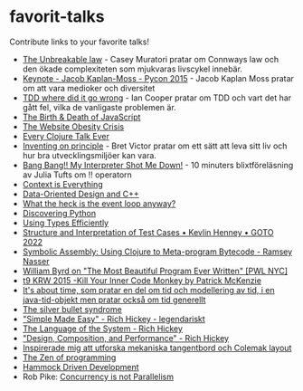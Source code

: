 # favorit-talks
Contribute links to your favorite talks!

* [The Unbreakable law](https://youtu.be/5IUj1EZwpJY) - Casey Muratori pratar om Connways law och den ökade complexiteten som mjukvaras livscykel innebär.
* [Keynote - Jacob Kaplan-Moss - Pycon 2015](https://youtu.be/hIJdFxYlEKE) - Jacob Kaplan Moss pratar om att vara medioker och diversitet
* [TDD where did it go wrong](https://youtu.be/EZ05e7EMOLM) - Ian Cooper pratar om TDD och vart det har gått fel, vilka de vanligaste problemen är.
* [The Birth & Death of JavaScript](https://www.destroyallsoftware.com/talks/the-birth-and-death-of-javascript)
* [The Website Obesity Crisis](https://webdirections.org/blog/the-website-obesity-crisis/)
* [Every Clojure Talk Ever](https://www.youtube.com/watch?v=jlPaby7suOc)
* [Inventing on principle](https://www.youtube.com/watch?v=8QiPFmIMxFc) - Bret Victor pratar om ett sätt att leva sitt liv och hur bra utvecklingsmiljöer kan vara.
* [Bang Bang!! My Interpreter Shot Me Down!](https://www.youtube.com/watch?v=lEx5y9qBow8) - 10 minuters blixtföreläsning av Julia Tufts om !! operatorn
* [Context is Everything](https://vimeo.com/644068002)
* [Data-Oriented Design and C++](https://www.youtube.com/watch?v=rX0ItVEVjHc)
* [What the heck is the event loop anyway?](https://www.youtube.com/watch?v=8aGhZQkoFbQ)
* [Discovering Python](https://www.youtube.com/watch?v=RZ4Sn-Y7AP8)
* [Using Types Efficiently](https://www.youtube.com/watch?v=ojZbFIQSdl8)
* [Structure and Interpretation of Test Cases • Kevlin Henney • GOTO 2022](https://www.youtube.com/watch?v=MWsk1h8pv2Q)
* [Symbolic Assembly: Using Clojure to Meta-program Bytecode - Ramsey Nasser](https://www.youtube.com/watch?v=eDad1pvwX34)
* [William Byrd on "The Most Beautiful Program Ever Written" [PWL NYC]](https://www.youtube.com/watch?v=OyfBQmvr2Hc)
* [t9 KRW 2015 -Kill Your Inner Code Monkey by Patrick McKenzie](https://www.youtube.com/watch?v=X6qlDJBz55s)
* [It's about time, som pratar en del om tid och modellering av tid, i en java-tid-objekt men pratar också om tid generellt](https://vimeo.com/291359287)
* [The silver bullet syndrome](https://vimeo.com/181766947)
* ["Simple Made Easy" - Rich Hickey - legendariskt](https://www.youtube.com/watch?v=LKtk3HCgTa8)
* [The Language of the System - Rich Hickey](https://www.youtube.com/watch?v=ROor6_NGIWU)
* ["Design, Composition, and Performance" - Rich Hickey](https://www.youtube.com/watch?v=QCwqnjxqfmY)
* [Inspirerade mig att utforska mekaniska tangentbord och Colemak layout](https://youtu.be/2ODsBxJeorw)
* [The Zen of programming](https://www.youtube.com/watch?v=syGnlE_oosM)
* [Hammock Driven Development](https://www.youtube.com/watch?v=f84n5oFoZBc)
* Rob Pike: [Concurrency is not Parallelism](https://www.youtube.com/watch?v=oV9rvDllKEg)
